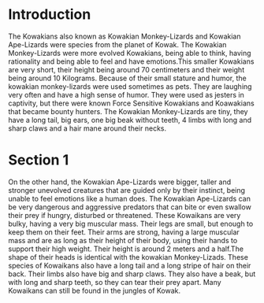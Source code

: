 # Introduction

The Kowakians also known as Kowakian Monkey-Lizards and Kowakian Ape-Lizards were species from the planet of Kowak.
The Kowakian Monkey-Lizards were more evolved Kowakians, being able to think, having rationality and being able to feel and have emotions.This smaller Kowakians are very short, their height being around 70 centimeters and their weight being around 10 Kilograms.
Because of their small stature and humor, the kowakian monkey-lizards were used sometimes as pets.
They are laughing very often and have a high sense of humor.
They were used as jesters in captivity, but there were known Force Sensitive Kowakians and Koawakians that became bounty hunters.
The Kowakian Monkey-Lizards are tiny, they have a long tail, big ears, one big beak without teeth, 4 limbs with long and sharp claws and a hair mane around their necks.

# Section 1

On the other hand, the Kowakian Ape-Lizards were bigger, taller and stronger unevolved creatures that are guided only by their instinct, being unable to feel emotions like a human does.
The Kowakian Ape-Lizards can be very dangerous and aggressive predators that can bite or even swallow their prey if hungry, disturbed or threatened.
These Kowaikans are very bulky, having a very big muscular mass.
Their legs are small, but enough to keep them on their feet.
Their arms are strong, having a large muscular mass and are as long as their height of their body, using their hands to support their high weight.
Their height is around 2 meters and a half.The shape of their heads is identical with the kowakian Monkey-Lizads.
These species of Kowaikans also have a long tail and a long stripe of hair on their back.
Their limbs also have big and sharp claws.
They also have a beak, but with long and sharp teeth, so they can tear their prey apart.
Many Kowaikans can still be found in the jungles of Kowak.
